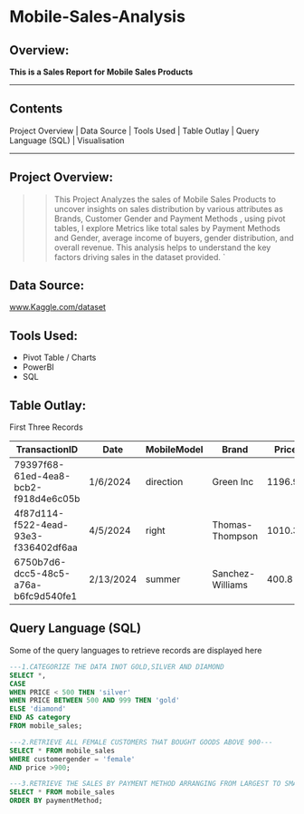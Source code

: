 # Mobile-Sales-Analysis

## Overview:
__This is a Sales Report for Mobile Sales Products__

---

## Contents
Project Overview | Data Source | Tools Used | Table Outlay | Query Language (SQL) | Visualisation 

---

## Project Overview:
> > This Project Analyzes the sales of Mobile Sales Products to uncover insights on sales distribution by various attributes as Brands, Customer Gender and Payment Methods , using pivot tables, I explore Metrics like total sales by Payment Methods and Gender, average income of buyers, gender distribution, and overall revenue. This analysis helps to understand the key factors driving sales in the dataset provided.
`
## Data Source:
www.Kaggle.com/dataset 

## Tools Used:
+ Pivot Table / Charts 
+ PowerBI
+ SQL

## Table Outlay:
First Three Records

|TransactionID	|Date	|MobileModel	|Brand	|Price	|UnitsSold	|TotalRevenue	|CustomerAge|	CustomerGender |	Location |	PaymentMethod|
|---------|--------|--------|----------|----------|---------|---------|----------|------------|--------|---------|
|79397f68-61ed-4ea8-bcb2-f918d4e6c05b	|1/6/2024	|direction	|Green Inc|	1196.95| 85	|28002.8	|32	|Female| Port Erik	|Online|
|4f87d114-f522-4ead-93e3-f336402df6aa	|4/5/2024	|right	|Thomas-Thompson|	1010.34|	64	|2378.82	|55	|Female| East Linda|	Credit Card|
|6750b7d6-dcc5-48c5-a76a-b6fc9d540fe1	|2/13/2024	|summer	|Sanchez-Williams|	400.8|	95|	31322.56|	57	|Male	|East Angelicastad|	Online|

## Query Language (SQL) 
Some of the query languages to retrieve records are displayed here 

```SQL
---1.CATEGORIZE THE DATA INOT GOLD,SILVER AND DIAMOND
SELECT *,
CASE
WHEN PRICE < 500 THEN 'silver'
WHEN PRICE BETWEEN 500 AND 999 THEN 'gold'
ELSE 'diamond'
END AS category
FROM mobile_sales;

---2.RETRIEVE ALL FEMALE CUSTOMERS THAT BOUGHT GOODS ABOVE 900---
SELECT * FROM mobile_sales
WHERE customergender = 'female'
AND price >900;

---3.RETRIEVE THE SALES BY PAYMENT METHOD ARRANGING FROM LARGEST TO SMALLEST AMOUNT---
SELECT * FROM mobile_sales
ORDER BY paymentMethod;
```

